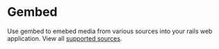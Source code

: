 # Gembed
Use gembed to emebed media from various sources into your rails web application. View all [supported sources](https://github.com/iJohnPaul/gembed/wiki/Supported-Sources). 
